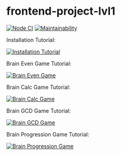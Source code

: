 # frontend-project-lvl1

[![Node CI](https://github.com/aemelianovich/frontend-project-lvl1/workflows/Node%20CI/badge.svg)](https://github.com/aemelianovich/frontend-project-lvl1/actions)
[![Maintainability](https://api.codeclimate.com/v1/badges/a99a88d28ad37a79dbf6/maintainability)](https://codeclimate.com/github/aemelianovich/frontend-project-lvl1)

Installation Tutorial:

[![Installation Tutorial](https://asciinema.org/a/xc3Uq0ZjpTkQUFtiZkV8djthz.svg)](https://asciinema.org/a/xc3Uq0ZjpTkQUFtiZkV8djthz?autoplay=1&speed=2)

Brain Even Game Tutorial:

[![Brain Even Game](https://asciinema.org/a/jb3IOLw97KAN0AEgO7TQ06pnH.svg)](https://asciinema.org/a/jb3IOLw97KAN0AEgO7TQ06pnH?autoplay=1&speed=2)

Brain Calc Game Tutorial:

[![Brain Calc Game](https://asciinema.org/a/nmGCKRidt5CK2RuYG1GBjg3ZQ.svg)](https://asciinema.org/a/nmGCKRidt5CK2RuYG1GBjg3ZQ?autoplay=1&speed=2)

Brain GCD Game Tutorial:

[![Brain GCD Game](https://asciinema.org/a/aqtSG9LAmdTxbeqVd5YPmNrk7.svg)](https://asciinema.org/a/aqtSG9LAmdTxbeqVd5YPmNrk7?autoplay=1&speed=2)

Brain Progression Game Tutorial:

[![Brain Progression Game](https://asciinema.org/a/UdwHm4aNQnrpOizTkxzL36PTh.svg)](https://asciinema.org/a/UdwHm4aNQnrpOizTkxzL36PTh?autoplay=1&speed=2)
